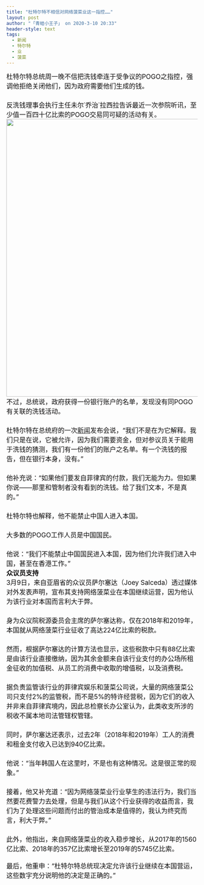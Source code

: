 ```yaml
---
title: "杜特尔特不相信对网络菠菜业这一指控……"
layout: post
author: "「青蛙小王子」 on 2020-3-10 20:33"
header-style: text
tags:
  - 新闻
  - 特尔特
  - 业
  - 菠菜
---
```


<head></head>
<body>
 <div align="left"> 
  <font style="color:rgb(16, 15, 15)"><font face="-apple-system-font, BlinkMacSystemFont, &amp;quot"><font style="font-size:17px">杜特尔特总统周一晚不信把洗钱牵连于受争议的POGO之指控，强调他拒绝关闭他们，因为政府需要他们生成的钱。<br> </font></font></font> 
 </div> 
 <div align="left"> 
  <font style="color:rgb(16, 15, 15)"><font face="-apple-system-font, BlinkMacSystemFont, &amp;quot"><font style="font-size:17px">　　</font></font></font> 
 </div> 
 <div align="left"> 
  <font style="color:rgb(16, 15, 15)"><font face="-apple-system-font, BlinkMacSystemFont, &amp;quot"><font style="font-size:17px">反洗钱理事会执行主任未尔˙乔治˙拉西拉告诉最近一次参院听讯，至少值一百四十亿比索的POGO交易同可疑的活动有关。</font></font></font> 
 </div> 
 <div align="center"> 
  <font style="color:rgb(16, 15, 15)"><font face="-apple-system-font, BlinkMacSystemFont, &amp;quot"><font style="font-size:17px"> 
     <ignore_js_op> 
      <img aid="1340404" src="https://bbs.boniu123.cc/data/attachment/forum/202003/10/105251khqirppaknhvamh6.jpg" zoomfile="data/attachment/forum/202003/10/105251khqirppaknhvamh6.jpg" file="data/attachment/forum/202003/10/105251khqirppaknhvamh6.jpg" width="730" inpost="1"> 
      <div class="tip tip_4 aimg_tip" id="aimg_1340404_menu" style="position: absolute; display: none" disautofocus="true"> 
       <div class="xs0"> 
        <p><strong>00.webp (1).jpg</strong> <em class="xg1">(82.04 KB, 下载次数: 0)</em></p> 
        <p> <a href="forum.php?mod=attachment&amp;aid=MTM0MDQwNHxiZWQ5OWQzZHwxNTgzOTA4MTE4fDB8NTc3MzA5&amp;nothumb=yes" target="_blank">下载附件</a> &nbsp;<a href="javascript:;" onclick="showWindow(this.id, this.getAttribute('url'), 'get', 0);" id="savephoto_1340404" url="home.php?mod=spacecp&amp;ac=album&amp;op=saveforumphoto&amp;aid=1340404&amp;handlekey=savephoto_1340404">保存到相册</a> </p> 
        <p class="xg1 y"><span title="2020-3-10 10:52">昨天&nbsp;10:52</span> 上传</p> 
       </div> 
       <div class="tip_horn"></div> 
      </div> 
     </ignore_js_op> </font></font></font> 
 </div> 
 <div align="left"> 
  <font style="color:rgb(16, 15, 15)"><font face="-apple-system-font, BlinkMacSystemFont, &amp;quot"><font style="font-size:17px">不过，总统说，政府获得一份银行账户的名单，发现没有同POGO有关联的洗钱活动。</font></font></font> 
 </div> 
 <div align="left"> 
  <font style="color:rgb(16, 15, 15)"><font face="-apple-system-font, BlinkMacSystemFont, &amp;quot"><font style="font-size:17px">　　</font></font></font> 
 </div> 
 <div align="left"> 
  <font style="color:rgb(16, 15, 15)"><font face="-apple-system-font, BlinkMacSystemFont, &amp;quot"><font style="font-size:17px">杜特尔特在总统府的一次<a href="https://bbs.boniu123.cc/forum-279-1.html" target="_blank" class="relatedlink">新闻</a>发布会说，“我们不是在为它解释。我们只是在说，它被允许，因为我们需要资金，但对参议员关于能用于洗钱的猜测，我们有一份他们的账户之名单。有一个洗钱的报告，但在银行本身，没有。”</font></font></font> 
 </div> 
 <div align="left"> 
  <font style="color:rgb(16, 15, 15)"><font face="-apple-system-font, BlinkMacSystemFont, &amp;quot"><font style="font-size:17px">　　</font></font></font> 
 </div> 
 <div align="left"> 
  <font style="color:rgb(16, 15, 15)"><font face="-apple-system-font, BlinkMacSystemFont, &amp;quot"><font style="font-size:17px">他补充说：“如果他们要发自菲律宾的付款，我们无能为力。但如果你说——那里和管制者没有看到的洗钱。给了我们文本，不是真的。”</font></font></font> 
 </div> 
 <div align="left"> 
  <font style="color:rgb(16, 15, 15)"><font face="-apple-system-font, BlinkMacSystemFont, &amp;quot"><font style="font-size:17px">　　</font></font></font> 
 </div> 
 <div align="left"> 
  <font style="color:rgb(16, 15, 15)"><font face="-apple-system-font, BlinkMacSystemFont, &amp;quot"><font style="font-size:17px">杜特尔特也解释，他不能禁止中国人进入本国。</font></font></font> 
 </div> 
 <div align="left"> 
  <font style="color:rgb(16, 15, 15)"><font face="-apple-system-font, BlinkMacSystemFont, &amp;quot"><font style="font-size:17px">　　</font></font></font> 
 </div> 
 <div align="left"> 
  <font style="color:rgb(16, 15, 15)"><font face="-apple-system-font, BlinkMacSystemFont, &amp;quot"><font style="font-size:17px">大多数的POGO工作人员是中国国民。</font></font></font> 
 </div> 
 <div align="left"> 
  <font style="color:rgb(16, 15, 15)"><font face="-apple-system-font, BlinkMacSystemFont, &amp;quot"><font style="font-size:17px">　　</font></font></font> 
 </div> 
 <div align="left"> 
  <font style="color:rgb(16, 15, 15)"><font face="-apple-system-font, BlinkMacSystemFont, &amp;quot"><font style="font-size:17px">他说：“我们不能禁止中国国民进入本国，因为他们允许我们进入中国，甚至在香港工作。”</font></font></font> 
 </div> 
 <div align="left"> 
  <font style="color:rgb(16, 15, 15)"><font face="-apple-system-font, BlinkMacSystemFont, &amp;quot"><font style="font-size:17px"> </font></font></font> 
 </div> 
 <div align="left"> 
  <font style="color:rgb(16, 15, 15)"><font face="-apple-system-font, BlinkMacSystemFont, &amp;quot"><font style="font-size:17px"><strong>众议员支持</strong></font></font></font> 
 </div> 
 <div align="left"> 
  <font style="color:rgb(16, 15, 15)"><font face="-apple-system-font, BlinkMacSystemFont, &amp;quot"><font style="font-size:17px"> </font></font></font> 
 </div> 
 <div align="left"> 
  <font style="color:rgb(16, 15, 15)"><font face="-apple-system-font, BlinkMacSystemFont, &amp;quot"><font style="font-size:17px">3月9日，来自亚眉省的众议员萨尔塞达（Joey Salceda）透过媒体对外发表声明，宣布其支持网络菠菜业在本国继续运营，因为他认为该行业对本国而言利大于弊。</font></font></font> 
 </div> 
 <div align="left"> 
  <font style="color:rgb(16, 15, 15)"><font face="-apple-system-font, BlinkMacSystemFont, &amp;quot"><font style="font-size:17px">　　</font></font></font> 
 </div> 
 <div align="left"> 
  <font style="color:rgb(16, 15, 15)"><font face="-apple-system-font, BlinkMacSystemFont, &amp;quot"><font style="font-size:17px">身为众议院税源委员会主席的萨尔塞达称，仅在2018年和2019年，本国就从网络菠菜行业征收了高达224亿比索的税款。</font></font></font> 
 </div> 
 <div align="left"> 
  <font style="color:rgb(16, 15, 15)"><font face="-apple-system-font, BlinkMacSystemFont, &amp;quot"><font style="font-size:17px">　　</font></font></font> 
 </div> 
 <div align="left"> 
  <font style="color:rgb(16, 15, 15)"><font face="-apple-system-font, BlinkMacSystemFont, &amp;quot"><font style="font-size:17px">然而，根据萨尔塞达的计算方法也显示，这些税款中只有88亿比索是由该行业直接缴纳，因为其余金额来自该行业支付的办公场所租金征收的加值税、从员工的消费中收取的增值税，以及消费税。</font></font></font> 
 </div> 
 <div align="left"> 
  <font style="color:rgb(16, 15, 15)"><font face="-apple-system-font, BlinkMacSystemFont, &amp;quot"><font style="font-size:17px">　　</font></font></font> 
 </div> 
 <div align="left"> 
  <font style="color:rgb(16, 15, 15)"><font face="-apple-system-font, BlinkMacSystemFont, &amp;quot"><font style="font-size:17px">据负责监管该行业的菲律宾娱乐和菠菜公司说，大量的网络菠菜公司只支付2%的监管税，而不是5%的特许经营税，因为它们的收入并非来自菲律宾境内，因此总检察长办公室认为，此类收支所涉的税收不属本地司法管辖权管辖。</font></font></font> 
 </div> 
 <div align="left"> 
  <font style="color:rgb(16, 15, 15)"><font face="-apple-system-font, BlinkMacSystemFont, &amp;quot"><font style="font-size:17px">　　</font></font></font> 
 </div> 
 <div align="left"> 
  <font style="color:rgb(16, 15, 15)"><font face="-apple-system-font, BlinkMacSystemFont, &amp;quot"><font style="font-size:17px">同时，萨尔塞达还表示，过去2年（2018年和2019年）工人的消费和租金支付收入已达到940亿比索。</font></font></font> 
 </div> 
 <div align="left"> 
  <font style="color:rgb(16, 15, 15)"><font face="-apple-system-font, BlinkMacSystemFont, &amp;quot"><font style="font-size:17px">　　</font></font></font> 
 </div> 
 <div align="left"> 
  <font style="color:rgb(16, 15, 15)"><font face="-apple-system-font, BlinkMacSystemFont, &amp;quot"><font style="font-size:17px">他说：“当年韩国人在这里时，不是也有这种情况。这是很正常的现象。”</font></font></font> 
 </div> 
 <div align="left"> 
  <font style="color:rgb(16, 15, 15)"><font face="-apple-system-font, BlinkMacSystemFont, &amp;quot"><font style="font-size:17px">　　</font></font></font> 
 </div> 
 <div align="left"> 
  <font style="color:rgb(16, 15, 15)"><font face="-apple-system-font, BlinkMacSystemFont, &amp;quot"><font style="font-size:17px">接着，他又补充道：“因为网络菠菜业行业孳生的违法行为，我们当然要花费警力去处理，但是与我们从这个行业获得的收益而言，我们为了处理这些问题而付出的管治成本是值得的，我认为终究而言，利大于弊。”</font></font></font> 
 </div> 
 <div align="left"> 
  <font style="color:rgb(16, 15, 15)"><font face="-apple-system-font, BlinkMacSystemFont, &amp;quot"><font style="font-size:17px">　　</font></font></font> 
 </div> 
 <div align="left"> 
  <font style="color:rgb(16, 15, 15)"><font face="-apple-system-font, BlinkMacSystemFont, &amp;quot"><font style="font-size:17px">此外，他指出，来自网络菠菜业的收入稳步增长，从2017年的1560亿比索、2018年的357亿比索增长至2019年的5745亿比索。</font></font></font> 
 </div> 
 <div align="left"> 
  <font style="color:rgb(16, 15, 15)"><font face="-apple-system-font, BlinkMacSystemFont, &amp;quot"><font style="font-size:17px"><br> </font></font></font> 
 </div> 
 <div align="left"> 
  <font style="color:rgb(16, 15, 15)"><font face="-apple-system-font, BlinkMacSystemFont, &amp;quot"><font style="font-size:17px">最后，他重申：“杜特尔特总统现决定允许该行业继续在本国营运，这些数字充分说明他的决定是正确的。”</font></font></font> 
 </div>
 <font style="font-size:18px"><br> </font>
 <br> 
 <br>
</body>


